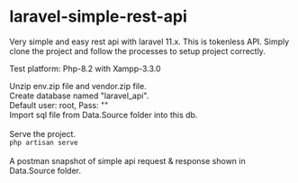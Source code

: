 # laravel-simple-rest-api
Very simple and easy rest api with laravel 11.x. This is tokenless API. Simply clone the project and follow the processes to setup project correctly.

<span>Test platform:</span> Php-8.2 with Xampp-3.3.0

Unzip env.zip file and vendor.zip file.<br>
Create database named "laravel_api".<br>
Default user: root, Pass: ""<br>
Import sql file from Data.Source folder into this db.<br><br>
Serve the project.<br>
<code>php artisan serve</code><br><br>
A postman snapshot of simple api request & response shown in Data.Source folder.
